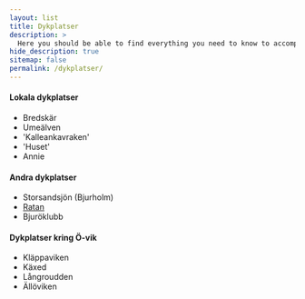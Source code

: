 ```yaml
---
layout: list
title: Dykplatser
description: >
  Here you should be able to find everything you need to know to accomplish the most common tasks when blogging with Hydejack.
hide_description: true
sitemap: false
permalink: /dykplatser/
---
```


#### Lokala dykplatser

* Bredskär
* Umeälven
* 'Kalleankavraken'
* 'Huset'
* Annie

#### Andra dykplatser

* Storsandsjön (Bjurholm)
* [Ratan](ratan)
* Bjuröklubb

#### Dykplatser kring Ö-vik

* Kläppaviken
* Käxed
* Långroudden
* Ällöviken
